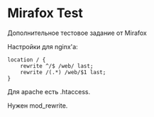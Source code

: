 # Mirafox Test
Дополнительное тестовое задание от Mirafox

Настройки для nginx'а:

```
location / {
    rewrite ^/$ /web/ last;
    rewrite /(.*) /web/$1 last;
}
```

Для apache есть .htaccess.

Нужен mod_rewrite.
